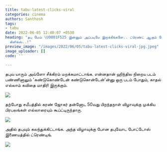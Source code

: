 ```yaml
---
title: tabu-latest-clicks-viral
categories: cinema
authors: Santhosh
tags:
- tabu
date: 2022-06-05 12:40:07 +0530
heading: "தபு மேம் \U0001F525 இன்னும் அப்படியே இருக்கீங்களே.. ட்ரெண்ட் ஆகும் லேட்டஸ்ட்
  கிளிக்ஸ்..!"
preview_image: "/images/2022/06/05/tabu-latest-clicks-viral-jpg.jpeg"
image_uploader: []
code: ''

---
```

தபுவ யாரும் அவ்ளோ சீக்கிரம் மறக்கமாட்டாங்க. என்னதான் ஹிந்தில நிறைய படம் பண்ணினாலும் 'கண்டுகொண்டேன் கண்டுகொன்டேன்'ன்னு ஒரு படம் போதும், காதல் எல்லாம் கவிதை மாதிரி இருக்கும்.

![](/images/2022/06/05/tabu-3-jpg.jpeg)

தற்போது சமீபத்தில் கரண் ஜோகர் தன்னோட 50வது பிறந்தநாள் விழாவுக்கு முக்கிய பிரபலங்கள் எல்லாரையும் கூப்ட்டிருந்தாரு.

![](/images/2022/06/05/tabu-2-jpg.jpeg)

அதில் தபுவும் கலந்துக்கிட்டாங்க. அந்த விழாவுக்கு போன தபுவோட போட்டோஸ் இணையத்தில் ட்ரெண்டிங்.

![](/images/2022/06/05/tabu-1-jpg.jpeg)
